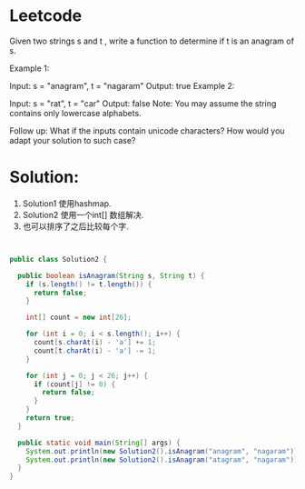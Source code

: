 # Leetcode

Given two strings s and t , write a function to determine if t is an anagram of s.

Example 1:

Input: s = "anagram", t = "nagaram"
Output: true
Example 2:

Input: s = "rat", t = "car"
Output: false
Note:
You may assume the string contains only lowercase alphabets.

Follow up:
What if the inputs contain unicode characters? How would you adapt your solution to such case?


# Solution:

1. Solution1 使用hashmap.
2. Solution2 使用一个int[] 数组解决.
3. 也可以排序了之后比较每个字.

```java


public class Solution2 {

  public boolean isAnagram(String s, String t) {
    if (s.length() != t.length()) {
      return false;
    }

    int[] count = new int[26];

    for (int i = 0; i < s.length(); i++) {
      count[s.charAt(i) - 'a'] += 1;
      count[t.charAt(i) - 'a'] -= 1;
    }

    for (int j = 0; j < 26; j++) {
      if (count[j] != 0) {
        return false;
      }
    }
    return true;
  }

  public static void main(String[] args) {
    System.out.println(new Solution2().isAnagram("anagram", "nagaram"));
    System.out.println(new Solution2().isAnagram("atagram", "nagaram"));
  }
}
```

